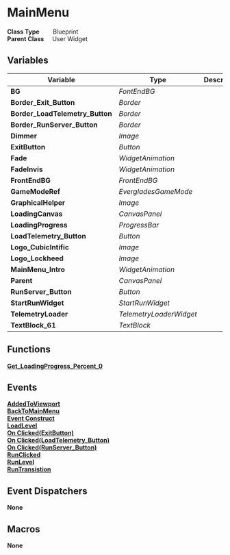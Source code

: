 # MainMenu


**Class Type**&nbsp; &nbsp; &nbsp; &nbsp; Blueprint  
**Parent Class** &nbsp; &nbsp; User Widget  

## Variables
|Variable                       |Type                   |Description    |
|-------------------------------|-----------------------|---------------|
|**BG**                         |*FontEndBG*            ||
|**Border_Exit_Button**         |*Border*               ||
|**Border_LoadTelemetry_Button**|*Border*               ||
|**Border_RunServer_Button**    |*Border*               ||
|**Dimmer**                     |*Image*                ||
|**ExitButton**                 |*Button*               ||
|**Fade**                       |*WidgetAnimation*      ||
|**FadeInvis**                  |*WidgetAnimation*      ||
|**FrontEndBG**                 |*FrontEndBG*           ||
|**GameModeRef**                |*EvergladesGameMode*   ||
|**GraphicalHelper**            |*Image*                ||
|**LoadingCanvas**              |*CanvasPanel*          ||
|**LoadingProgress**            |*ProgressBar*          ||
|**LoadTelemetry_Button**       |*Button*               ||
|**Logo_CubicIntific**          |*Image*                ||
|**Logo_Lockheed**              |*Image*                ||
|**MainMenu_Intro**             |*WidgetAnimation*      ||
|**Parent**                     |*CanvasPanel*          ||
|**RunServer_Button**           |*Button*               ||
|**StartRunWidget**             |*StartRunWidget*       ||
|**TelemetryLoader**            |*TelemetryLoaderWidget*||
|**TextBlock_61**               |*TextBlock*            ||

## Functions
[**Get_LoadingProgress_Percent_0**](../../Methods/ClientMethods/Get_LoadingProgress_Percent_0.md)  

## Events
[**AddedToViewport**](../../Events/AddedToViewport.md)  
[**BackToMainMenu**](../../Events/BackToMainMenu.md)  
[**Event Construct**](../../Events/Construct_MainMenu.md)  
[**LoadLevel**](../../Events/LoadLevel.md)  
[**On Clicked(ExitButton)**](../../Events/Clicked_ExitButton_MainMenu.md)  
[**On Clicked(LoadTelemetry_Button)**](../../Events/Clicked_LoadTelemetry_Button.md)  
[**On Clicked(RunServer_Button)**](../../Events/Clicked_RunServer_Button.md)  
[**RunClicked**](../../Events/RunClicked.md)  
[**RunLevel**](../../Events/RunLevel.md)  
[**RunTransistion**](../../Events/RunTransition.md)  

## Event Dispatchers
**None**

## Macros
**None**